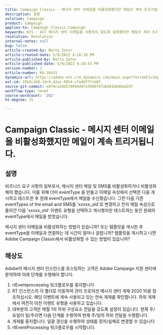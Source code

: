 ```yaml
---
title: Campaign Classic - 메시지 센터 이메일을 비활성화했지만 메일이 계속 트리거됩니다.
description: 설명
solution: Campaign
product: Campaign
applies-to: Campaign Classic,Campaign
keywords: KCS - ACC 메시지 센터 이메일을 사용하지 않도록 설정했지만 메일이 계속 트리거됩니다
resolution: Resolution
internal-notes: null
bug: false
article-created-by: Marta Zator
article-created-date: 5/9/2022 4:16:28 PM
article-published-by: Marta Zator
article-published-date: 5/9/2022 4:18:43 PM
version-number: 2
article-number: KA-16431
dynamics-url: https://adobe-ent.crm.dynamics.com/main.aspx?forceUCI=1&pagetype=entityrecord&etn=knowledgearticle&id=f38c465e-b3cf-ec11-a7b5-0022480a8e40
exl-id: 25b3c168-7dc9-42ac-9954-cfe40f7fcb87
source-git-commit: e8f4ca2dd578944d4fe399074fab461de88ad247
workflow-type: tm+mt
source-wordcount: '282'
ht-degree: 1%

---
```


# Campaign Classic - 메시지 센터 이메일을 비활성화했지만 메일이 계속 트리거됩니다.

## 설명


비즈니스 요구 사항의 일부로서, 메시지 센터 메일 및 SMS를 비활성화하거나 비활성화해야 했습니다. 이를 위해 더미 eventType 을 만들고 이메일 속성에서 선택한 다음 게시하고 테스트한 후 원래 eventType에서 메일을 수신했습니다.
그런 다음 기존 eventTypes of the email and SMS를 &#39;xxxxx_old&#39;로 변경하고 전자 메일 속성으로 돌아간 다음 &#39;xxxxx_old&#39; 이벤트 유형을 선택하고 게시했지만 테스트하는 동안 원래의 eventType에서 메일을 받았습니다.

메시지 센터 이메일을 비활성화하는 방법이 있습니까? 또는 템플릿을 게시한 후 eventType을 이메일과 연결하는 데 시간이 얼마나 걸립니까?
템플릿을 게시하고 나면 Adobe Campaign Classic에서 비활성화할 수 있는 방법이 있습니까?


## 해상도


Adobe이 메시지 센터 인스턴스를 호스팅하는 고객은 Adobe Campaign 지원 센터에 문의하여 아래 단계를 수행해야 합니다.

1. rtEventprocessing 워크플로우를 중지합니다
2. RT 인스턴스의 각 폴더로 이동하여 관리 프로덕션 메시지 센터 게재 2020 10을 참조하십시오. 해당 이벤트에 계속 사용되고 있는 연속 게재를 확인합니다. 하위 게재에서 여전히 이전 이벤트 유형을 사용하고 있습니다.
3. 대부분의 고객은 매월 1차 하위 구성요소 전달을 갖도록 설정이 있습니다. 현재 주/요일이 일/주라면 다음 단계를 수행하여 현재 주/일의 하위 전달을 수행합니다.
4. 게재를 중지합니다. 일괄 갱신을 수행하여 상태를 정지/실패로 변경할 수 있습니다
5. rtEventProcessing 워크플로우를 시작합니다.
